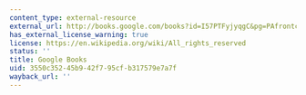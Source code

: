 ```yaml
---
content_type: external-resource
external_url: http://books.google.com/books?id=I57PTFyjyqgC&pg=PAfrontcover
has_external_license_warning: true
license: https://en.wikipedia.org/wiki/All_rights_reserved
status: ''
title: Google Books
uid: 3550c352-45b9-42f7-95cf-b317579e7a7f
wayback_url: ''
---
```

